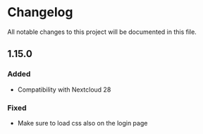 # Changelog
All notable changes to this project will be documented in this file.

## 1.15.0

### Added

- Compatibility with Nextcloud 28

### Fixed

- Make sure to load css also on the login page

